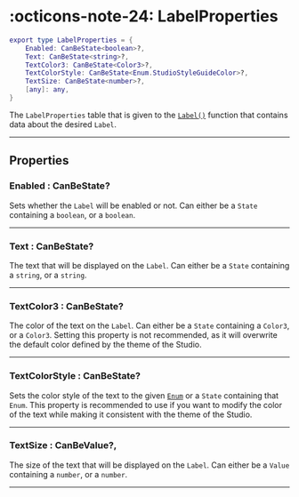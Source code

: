 <h1 class="api-header" markdown>
    <span class="api-icon" markdown>:octicons-note-24:</span>
    <span class="api-title">LabelProperties</span>
</h1>

```lua
export type LabelProperties = {
	Enabled: CanBeState<boolean>?,
	Text: CanBeState<string>?,
	TextColor3: CanBeState<Color3>?,
	TextColorStyle: CanBeState<Enum.StudioStyleGuideColor>?,
	TextSize: CanBeState<number>?,
	[any]: any,
}
```

The `LabelProperties` table that is given to the [`Label()`](../members/Label.md) function that contains data about the desired `Label`.

----

## Properties

<h3 markdown>
	Enabled
	<span class="api-property-type">
		: CanBeState<boolean>?
	</span>
</h3>

Sets whether the `Label` will be enabled or not. Can either be a `State` containing a `boolean`, or a `boolean`.

----

<h3 markdown>
	Text
	<span class="api-property-type">
		: CanBeState<string>?
	</span>
</h3>

The text that will be displayed on the `Label`. Can either be a `State` containing a `string`, or a `string`.

----

<h3 markdown>
	TextColor3
	<span class="api-property-type">
		: CanBeState<Color3>?
	</span>
</h3>

The color of the text on the `Label`. Can either be a `State` containing a `Color3`, or a `Color3`. Setting this property is not recommended, as it will overwrite the default color defined by the theme of the Studio.

----

<h3 markdown>
	TextColorStyle
	<span class="api-property-type">
		: CanBeState<Enum.StudioStyleGuideColor>?
	</span>
</h3>

Sets the color style of the text to the given [`Enum`](https://create.roblox.com/docs/reference/engine/enums/StudioStyleGuideColor) or a `State` containing that `Enum`. This property is recommended to use if you want to modify the color of the text while making it consistent with the theme of the Studio.

----

<h3 markdown>
	TextSize
	<span class="api-property-type">
		: CanBeValue<number>?,
	</span>
</h3>

The size of the text that will be displayed on the `Label`. Can either be a `Value` containing a `number`, or a `number`.

----